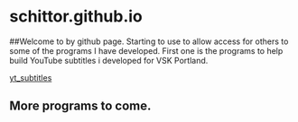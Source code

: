 # schittor.github.io

##Welcome to by github page. Starting to use to allow access for others to some of the programs I have developed.
First one is the programs to help build YouTube subtitles i developed for VSK Portland.

[yt_subtitles](https://schittor.github.io/yt_subtitles/)

## More programs to come.
